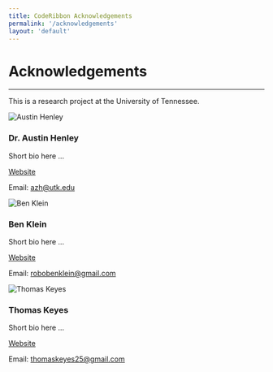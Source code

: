 ```yaml
---
title: CodeRibbon Acknowledgements
permalink: '/acknowledgements'
layout: 'default'
---
```


# Acknowledgements

---

This is a research project at the University of Tennessee.

<div class="row ah my-5">
  <div class="col-3">
    <img src="https://avatars0.githubusercontent.com/u/2180824?s=400&v=4" alt="Austin Henley" class="img-thumbnail float-left">
  </div>
  <div class="col">
    <h3>Dr. Austin Henley</h3>
    <p>Short bio here ...</p>
    <p><a class="btn btn-outline-info" href="http://web.eecs.utk.edu/~azh/" role="button">Website</a></p>
    <p>Email: <a href="mailto: azh@utk.edu">azh@utk.edu</a></p>
  </div>
</div>
<div class="row bk my-5">
  <div class="col-3">
    <img src="https://avatars1.githubusercontent.com/u/5423266?s=460&v=4" alt="Ben Klein" class="img-thumbnail float-left">
  </div>
  <div class="col">
    <h3>Ben Klein</h3>
    <p>Short bio here ...</p>
    <p><a class="btn btn-outline-info" href="https://unhexium.net/ll/" role="button">Website</a></p>
    <p>Email: <a href="mailto:robobenklein@gmail.com">robobenklein@gmail.com</a></p>
  </div>
</div>
<div class="row tk my-5">
  <div class="col-3">
    <img src="https://media.licdn.com/dms/image/C4D03AQHlCH04655z-Q/profile-displayphoto-shrink_200_200/0?e=1560384000&v=beta&t=jE1_leFG_QiMUN-CjsxwxvCmcgeX1oxwmsKVXq0S8so" alt="Thomas Keyes" class="img-thumbnail float-left">
  </div>
  <div class="col">
    <h3>Thomas Keyes</h3>
    <p>Short bio here ...</p>
    <p><a class="btn btn-outline-info" href="https://tkeyes25.github.io/tkeyes25.github.io-portfolio/" role="button">Website</a></p>
    <p>Email: <a href="mailto: thomaskeyes25@gmail.com">thomaskeyes25@gmail.com</a></p>
  </div>
</div>

